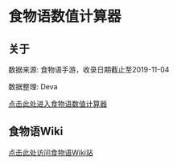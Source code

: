 # 食物语数值计算器

## 关于
数据来源: 食物语手游，收录日期截止至2019-11-04

数据整理: Deva

[点击此处进入食物语数值计算器](https://swy-wiki.github.io/)

## 食物语Wiki
[点击此处访问食物语Wiki站](https://diopoo.com/swy/)
